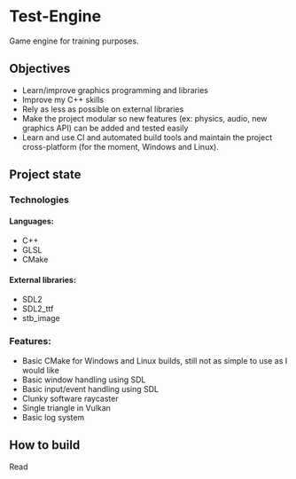 # Test-Engine
Game engine for training purposes.

## Objectives

* Learn/improve graphics programming and libraries
* Improve my C++ skills
* Rely as less as possible on external libraries
* Make the project modular so new features (ex: physics, audio, new graphics API) can be added and tested easily
* Learn and use CI and automated build tools and maintain the project cross-platform (for the moment, Windows and Linux).

## Project state

### Technologies

#### Languages:

* C++ 
* GLSL
* CMake

#### External libraries:

* SDL2
* SDL2_ttf
* stb_image

### Features:

* Basic CMake for Windows and Linux builds, still not as simple to use as I would like
* Basic window handling using SDL
* Basic input/event handling using SDL
* Clunky software raycaster
* Single triangle in Vulkan
* Basic log system

## How to build

Read [](#BUILD.md)
